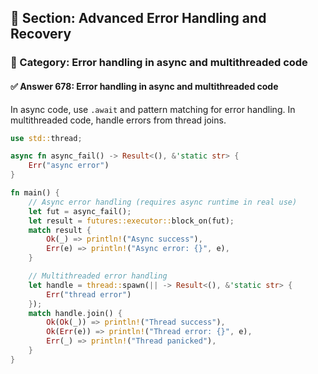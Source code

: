 ## 📘 Section: Advanced Error Handling and Recovery
### 🔹 Category: Error handling in async and multithreaded code
#### ✅ Answer 678: Error handling in async and multithreaded code

In async code, use `.await` and pattern matching for error handling. In multithreaded code, handle errors from thread joins.

```rust
use std::thread;

async fn async_fail() -> Result<(), &'static str> {
    Err("async error")
}

fn main() {
    // Async error handling (requires async runtime in real use)
    let fut = async_fail();
    let result = futures::executor::block_on(fut);
    match result {
        Ok(_) => println!("Async success"),
        Err(e) => println!("Async error: {}", e),
    }

    // Multithreaded error handling
    let handle = thread::spawn(|| -> Result<(), &'static str> {
        Err("thread error")
    });
    match handle.join() {
        Ok(Ok(_)) => println!("Thread success"),
        Ok(Err(e)) => println!("Thread error: {}", e),
        Err(_) => println!("Thread panicked"),
    }
}
```
